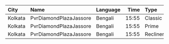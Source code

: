 | City    | Name                   | Language |  Time | Type     | Price | Capacity | Booked |
| :------ | :--------------------- | :------- | ----: | :------- | ----: | -------: | -----: |
| Kolkata | PvrDiamondPlazaJassore | Bengali  | 15:55 | Classic  |  140₹ |      100 |      2 |
| Kolkata | PvrDiamondPlazaJassore | Bengali  | 15:55 | Prime    |  200₹ |       11 |      2 |
| Kolkata | PvrDiamondPlazaJassore | Bengali  | 15:55 | Recliner |  360₹ |       12 |      0 |